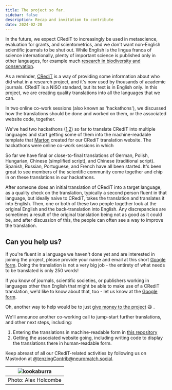 ```yaml
---
title: The project so far.
sidebar: false
description: Recap and invitation to contribute 
date: 2024-02-20
---
```


In the future, we expect CRediT to increasingly be used in metascience, evaluation for grants, and scientometrics, and we don't want non-English scientific journals to be shut out. While English is the lingua franca of science internationally, plenty of important science is published only in other languages, for example much [research in biodiversity and conservation](https://science.uq.edu.au/article/2023/03/going-beyond-english-critical-conservation). 

As a reminder, [CRediT](https://credit.niso.org/) is a way of providing some information about who did what in a research project, and it's now used by thousands of academic journals. CRediT is a NISO standard, but its text is in English only. In this project, we are creating quality translations into all the languages that we can.

In two online co-work sessions (also known as 'hackathons'), we discussed how the translations should be done and worked on them, or the associated website code, together.

We've had two hackathons ([1](https://contributorshipcollaboration.github.io/blog/translation/),[2](https://contributorshipcollaboration.github.io/blog/translationhackathon2/)) so far to translate CRediT into multiple languages and start getting some of them into the machine-readable template that [Marton](https://nerdculture.de/@martonkovacs) created for our CRediT translation website. The hackathons were online co-work sessions in which 

So far we have final or close-to-final translations of German, Polish, Hungarian, Chinese (simplified script), and Chinese (traditional script). Spanish, Russian, Portuguese, and French have all been started. It's been great to see members of the scientific community come together and chip in on these translations in our hackathons.

After someone does an initial translation of CRediT into a target language, as a quality check on the translation, typically a second person fluent in that language, but ideally naive to CRediT, takes the translation and translates it into English. Then, one or both of these two people together look at the original English and the back-translation into English. Any discrepancies are sometimes a result of the original translation being not as good as it could be, and after discussion of this, the people can often see a way to improve the translation.

## Can you help us?

If you're fluent in a language we haven't done yet and are interested in joining the project, please provide your name and email at this short [Google form](https://docs.google.com/forms/d/e/1FAIpQLSfdhqlnk4sw61MkkDuufZyqO1SKmnp--QE6vEG1_7qnP9MzJg/viewform?usp=sf_link). Doing the translation is not a very big job - the entirety of what needs to be translated is only 250 words! 

If you know of journals, scientific societies, or publishers working in languages other than English that might be able to make use of a CRediT translation, we'd like to know about that, too - let us know at the [Google form](https://docs.google.com/forms/d/e/1FAIpQLSfdhqlnk4sw61MkkDuufZyqO1SKmnp--QE6vEG1_7qnP9MzJg/viewform?usp=sf_link).

Oh, another way to help would be to just [give money to the project](https://opencollective.com/tenzing) :smiley: .

We'll announce another co-working call to jump-start further translations, and other next steps, including:



1. Entering the translations in machine-readable form in [this repository](https://github.com/contributorshipcollaboration/credit-translation)
2. Getting the associated website going, including writing code to display the translations there in human-readable form.

Keep abreast of all our CRediT-related activities by following us on Mastodon at [@tenzingContrib@neuromatch.social](https://neuromatch.social/@tenzingContrib).

| ![kookaburra](https://github.com/contributorshipcollaboration/contributorshipcollaboration.github.io/assets/886094/8e367ad9-d866-48e0-ba66-842fdd768b48) | 
|:--:| 
| Photo: Alex Holcombe |


